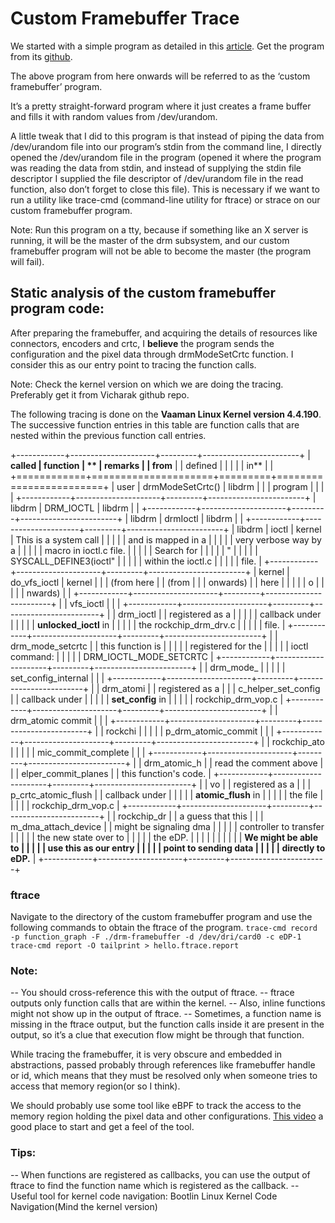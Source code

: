# Custom Framebuffer Trace
We started with a simple program as detailed in this [article](https://embear.ch/blog/drm-framebuffer).
Get the program from its [github](https://github.com/embear-engineering/drm-framebuffer).

The above program from here onwards will be referred to as the ‘custom framebuffer’ program.

It’s a pretty straight-forward program where it just creates a frame buffer and fills it with random values from /dev/urandom.

A little tweak that I did to this program is that instead of piping the data from /dev/urandom file into our program’s stdin from the command line, I directly opened the /dev/urandom file in the program (opened it where the program was reading the data from stdin, and instead of supplying the stdin file descriptor I supplied the file descriptor of /dev/urandom file in the read function, also don’t forget to close this file). This is necessary if we want to run a utility like trace-cmd (command-line utility for ftrace) or strace on our custom framebuffer program.

Note: Run this program on a tty, because if something like an X server is running, it will be the master of the drm subsystem, and our custom framebuffer program will not be able to become the master (the program will fail).

## Static analysis of the custom framebuffer program code:

After preparing the framebuffer, and acquiring the details of resources like connectors, encoders and crtc, I **believe** the program sends the configuration and the pixel data through drmModeSetCrtc function. I consider this as our entry point to tracing the function calls.

Note: Check the kernel version on which we are doing the tracing. Preferably get it from Vicharak github repo.

The following tracing is done on the **Vaaman Linux Kernel version 4.4.190**. The successive function entries in this table are function calls that are nested within the previous function call entries.


+------------+---------------------+---------+------------------------+
| **called   | **function**        | **      | **remarks**            |
| from**     |                     | defined |                        |
|            |                     | in**    |                        |
+============+=====================+=========+========================+
| user       | drmModeSetCrtc()    | libdrm  |                        |
| program    |                     |         |                        |
+------------+---------------------+---------+------------------------+
| libdrm     | DRM_IOCTL           | libdrm  |                        |
+------------+---------------------+---------+------------------------+
| libdrm     | drmIoctl            | libdrm  |                        |
+------------+---------------------+---------+------------------------+
| libdrm     | ioctl               | kernel  | This is a system call  |
|            |                     |         | and is mapped in a     |
|            |                     |         | very verbose way by a  |
|            |                     |         | macro in ioctl.c file. |
|            |                     |         | Search for             |
|            |                     |         | "                      |
|            |                     |         | SYSCALL_DEFINE3(ioctl" |
|            |                     |         | within the ioctl.c     |
|            |                     |         | file.                  |
+------------+---------------------+---------+------------------------+
| kernel     | do_vfs_ioctl        | kernel  |                        |
| (from here |                     | (from   |                        |
| onwards)   |                     | here    |                        |
|            |                     | o       |                        |
|            |                     | nwards) |                        |
+------------+---------------------+---------+------------------------+
|            | vfs_ioctl           |         |                        |
+------------+---------------------+---------+------------------------+
|            | drm_ioctl           |         | registered as a        |
|            |                     |         | callback under         |
|            |                     |         | **unlocked_ioctl** in  |
|            |                     |         | the rockchip_drm_drv.c |
|            |                     |         | file.                  |
+------------+---------------------+---------+------------------------+
|            | drm_mode_setcrtc    |         | this function is       |
|            |                     |         | registered for the     |
|            |                     |         | ioctl command:         |
|            |                     |         | DRM_IOCTL_MODE_SETCRTC |
+------------+---------------------+---------+------------------------+
|            | drm_mode_           |         |                        |
|            | set_config_internal |         |                        |
+------------+---------------------+---------+------------------------+
|            | drm_atomi           |         | registered as a        |
|            | c_helper_set_config |         | callback under         |
|            |                     |         | **set_config** in      |
|            |                     |         | rockchip_drm_vop.c     |
+------------+---------------------+---------+------------------------+
|            | drm_atomic commit   |         |                        |
+------------+---------------------+---------+------------------------+
|            | rockchi             |         |                        |
|            | p_drm_atomic_commit |         |                        |
+------------+---------------------+---------+------------------------+
|            | rockchip_ato        |         |                        |
|            | mic_commit_complete |         |                        |
+------------+---------------------+---------+------------------------+
|            | drm_atomic_h        |         | read the comment above |
|            | elper_commit_planes |         | this function's code.  |
+------------+---------------------+---------+------------------------+
|            | vo                  |         | registered as a        |
|            | p_crtc_atomic_flush |         | callback under         |
|            |                     |         | **atomic_flush** in    |
|            |                     |         | the file               |
|            |                     |         | rockchip_drm_vop.c     |
+------------+---------------------+---------+------------------------+
|            | rockchip_dr         |         | a guess that this      |
|            | m_dma_attach_device |         | might be signaling dma |
|            |                     |         | controller to transfer |
|            |                     |         | the new state over to  |
|            |                     |         | the eDP.               |
|            |                     |         |                        |
|            |                     |         | **We might be able to  |
|            |                     |         | use this as our entry  |
|            |                     |         | point to sending data  |
|            |                     |         | directly to eDP.**     |
+------------+---------------------+---------+------------------------+


### ftrace
Navigate to the directory of the custom framebuffer program and use the following commands to obtain the ftrace of the program.
```trace-cmd record -p function_graph -F ./drm-framebuffer -d /dev/dri/card0 -c eDP-1```
```trace-cmd report -O tailprint > hello.ftrace.report```

### Note: 
-- You should cross-reference this with the output of ftrace.
-- ftrace outputs only function calls that are within the kernel.
-- Also, inline functions might not show up in the output of ftrace.
-- Sometimes, a function name is missing in the ftrace output, but the function calls inside it are present in the output, so it’s a clue that execution flow might be through that function.

While tracing the framebuffer, it is very obscure and embedded in abstractions, passed probably through references like framebuffer handle or id, which means that they must be resolved only when someone tries to access that memory region(or so I think).

We should probably use some tool like eBPF to track the access to the memory region holding the pixel data and other configurations.
[This video](https://www.youtube.com/watch?v=lrSExTfS-iQ) a good place to start and get a feel of the tool. 

### Tips: 
-- When functions are registered as callbacks, you can use the output of ftrace to find the function name which is registered as the callback.
-- Useful tool for kernel code navigation: Bootlin Linux Kernel Code Navigation(Mind the kernel version)

